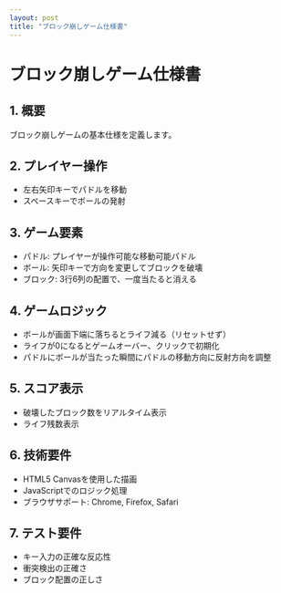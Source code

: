 ```yaml
---
layout: post
title: "ブロック崩しゲーム仕様書"
---
```


# ブロック崩しゲーム仕様書

## 1. 概要
ブロック崩しゲームの基本仕様を定義します。

## 2. プレイヤー操作
- 左右矢印キーでパドルを移動
- スペースキーでボールの発射

## 3. ゲーム要素
- パドル: プレイヤーが操作可能な移動可能パドル
- ボール: 矢印キーで方向を変更してブロックを破壊
- ブロック: 3行6列の配置で、一度当たると消える

## 4. ゲームロジック
- ボールが画面下端に落ちるとライフ減る（リセットせず）
- ライフが0になるとゲームオーバー、クリックで初期化
- パドルにボールが当たった瞬間にパドルの移動方向に反射方向を調整

## 5. スコア表示
- 破壊したブロック数をリアルタイム表示
- ライフ残数表示

## 6. 技術要件
- HTML5 Canvasを使用した描画
- JavaScriptでのロジック処理
- ブラウザサポート: Chrome, Firefox, Safari

## 7. テスト要件
- キー入力の正確な反応性
- 衝突検出の正確さ
- ブロック配置の正しさ